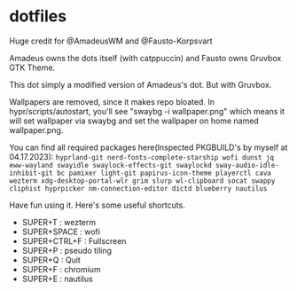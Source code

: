# dotfiles

Huge credit for @AmadeusWM and @Fausto-Korpsvart

Amadeus owns the dots itself (with catppuccin) and Fausto owns Gruvbox GTK Theme.

This dot simply a modified version of Amadeus's dot. But with Gruvbox.

Wallpapers are removed, since it makes repo bloated. In hypr/scripts/autostart, you'll see "swaybg -i wallpaper.png" which means it will set wallpaper via swaybg and set the wallpaper on home named wallpaper.png.

You can find all required packages here(Inspected PKGBUILD's by myself at 04.17.2023): 
`hyprland-git nerd-fonts-complete-starship wofi dunst jq eww-wayland swayidle swaylock-effects-git swaylockd sway-audio-idle-inhibit-git bc pamixer light-git papirus-icon-theme playerctl cava wezterm xdg-desktop-portal-wlr grim slurp wl-clipboard socat swappy cliphist hyprpicker nm-connection-editor dictd blueberry nautilus`

Have fun using it. Here's some useful shortcuts.

>
- SUPER+T : wezterm
- SUPER+SPACE : wofi
- SUPER+CTRL+F : Fullscreen
- SUPER+P : pseudo tiling
- SUPER+Q : Quit
- SUPER+F : chromium
- SUPER+E : nautilus

